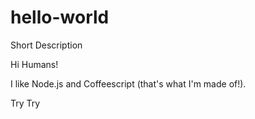 # hello-world
Short Description

Hi Humans!

I like Node.js and Coffeescript (that's what I'm made of!).

Try Try
